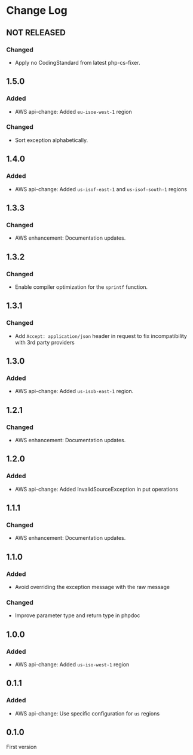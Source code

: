 # Change Log

## NOT RELEASED

### Changed

- Apply no CodingStandard from latest php-cs-fixer.

## 1.5.0

### Added

- AWS api-change: Added `eu-isoe-west-1` region

### Changed

- Sort exception alphabetically.

## 1.4.0

### Added

- AWS api-change: Added `us-isof-east-1` and `us-isof-south-1` regions

## 1.3.3

### Changed

- AWS enhancement: Documentation updates.

## 1.3.2

### Changed

- Enable compiler optimization for the `sprintf` function.

## 1.3.1

### Changed

- Add `Accept: application/json` header in request to fix incompatibility with 3rd party providers

## 1.3.0

### Added

- AWS api-change: Added `us-isob-east-1` region.

## 1.2.1

### Changed

- AWS enhancement: Documentation updates.

## 1.2.0

### Added

- AWS api-change: Added InvalidSourceException in put operations

## 1.1.1

### Changed

- AWS enhancement: Documentation updates.

## 1.1.0

### Added

- Avoid overriding the exception message with the raw message

### Changed

- Improve parameter type and return type in phpdoc

## 1.0.0

### Added

- AWS api-change: Added `us-iso-west-1` region

## 0.1.1

### Added

- AWS api-change: Use specific configuration for `us` regions

## 0.1.0

First version
